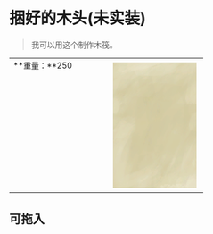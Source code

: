 # 捆好的木头(未实装)  
> 我可以用这个制作木筏。  
  
<table class="table table-bordered" data-toggle="table"  data-show-header="false"><thead style="display:none"><tr ><th  style="width:50%;text-align:left;vertical-align:top;"  >title</th><th  style="width:50%;text-align:left;vertical-align:top;"  ></th></tr></thead><tr ><td  style="width:50%;text-align:left;vertical-align:top;"  >**重量：**250</td><td  style="width:50%;text-align:left;vertical-align:top;"  ><div style="float:right; margin:5px"><div class="gamecard" style="width:150px; height:225px;"><a href="WoodTied.md" style="color:black"><img class="bg" decoding="async" src="Sprite/BG_SandTop.png" href="a.md" style="max-width:150px;max-height:225px;"><img decoding="async" src="Sprite/TiedWood.png" class="cardimageNoBack" style="transform: translate(-50%, 0%) scale(0.4398826979472141);"><span style="font-size: 25px;">捆好的木头</span></a></div></div></td></tr></tbody></table>  
  
## 可拖入  
  


<script>document.title="捆好的木头 - 卡牌生存百科 Card Survival Wiki";</script>